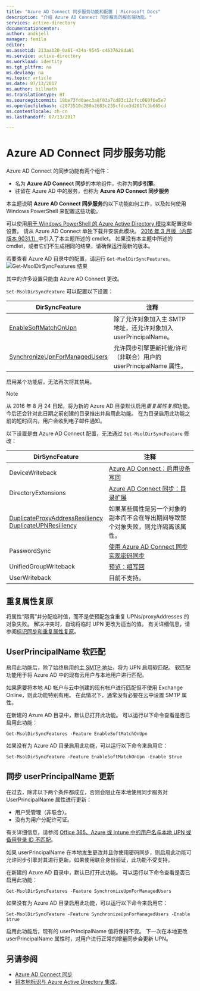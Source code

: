 ```yaml
---
title: "Azure AD Connect 同步服务功能和配置 | Microsoft Docs"
description: "介绍 Azure AD Connect 同步服务的服务端功能。"
services: active-directory
documentationcenter: 
author: andkjell
manager: femila
editor: 
ms.assetid: 213aab20-0a61-434a-9545-c4637628da81
ms.service: active-directory
ms.workload: identity
ms.tgt_pltfrm: na
ms.devlang: na
ms.topic: article
ms.date: 07/13/2017
ms.author: billmath
ms.translationtype: HT
ms.sourcegitcommit: 19be73fd0aec3a8f03a7cd83c12cfcc060f6e5e7
ms.openlocfilehash: c2873510c280a2683c235cfdce3d2617c3b665cd
ms.contentlocale: zh-cn
ms.lasthandoff: 07/13/2017

---
```

# <a name="azure-ad-connect-sync-service-features"></a>Azure AD Connect 同步服务功能
Azure AD Connect 的同步功能有两个组件：

* 名为 **Azure AD Connect 同步**的本地组件，也称为**同步引擎**。
* 驻留在 Azure AD 中的服务，也称为 **Azure AD Connect 同步服务**

本主题说明 **Azure AD Connect 同步服务**的以下功能如何工作，以及如何使用 Windows PowerShell 来配置这些功能。

可以使用[用于 Windows PowerShell 的 Azure Active Directory 模块](http://aka.ms/aadposh)来配置这些设置。 请从 Azure AD Connect 单独下载并安装此模块。 [2016 年 3 月版（内部版本 9031.1）](http://social.technet.microsoft.com/wiki/contents/articles/28552.microsoft-azure-active-directory-powershell-module-version-release-history.aspx#Version_9031_1)中引入了本主题所述的 cmdlet。 如果没有本主题中所述的 cmdlet，或者它们不生成相同的结果，请确保运行最新的版本。

若要查看 Azure AD 目录中的配置，请运行 `Get-MsolDirSyncFeatures`。  
![Get-MsolDirSyncFeatures 结果](./media/active-directory-aadconnectsyncservice-features/getmsoldirsyncfeatures.png)

其中的许多设置只能由 Azure AD Connect 更改。

`Set-MsolDirSyncFeature` 可以配置以下设置：

| DirSyncFeature | 注释 |
| --- | --- |
| [EnableSoftMatchOnUpn](#userprincipalname-soft-match) |除了允许对象加入主 SMTP 地址，还允许对象加入 userPrincipalName。 |
| [SynchronizeUpnForManagedUsers](#synchronize-userprincipalname-updates) |允许同步引擎更新托管/许可（非联合）用户的 userPrincipalName 属性。 |

启用某个功能后，无法再次将其禁用。

> [!NOTE]
> 从 2016 年 8 月 24 日起，将为新的 Azure AD 目录默认启用*重复属性复原*功能。 今后还会针对此日期之前创建的目录推出并启用此功能。 在为目录启用此功能之前的短时间内，用户会收到电子邮件通知。
> 
> 

以下设置是由 Azure AD Connect 配置，无法通过 `Set-MsolDirSyncFeature` 修改：

| DirSyncFeature | 注释 |
| --- | --- |
| DeviceWriteback |[Azure AD Connect：启用设备写回](active-directory-aadconnect-feature-device-writeback.md) |
| DirectoryExtensions |[Azure AD Connect 同步：目录扩展](active-directory-aadconnectsync-feature-directory-extensions.md) |
| [DuplicateProxyAddressResiliency<br/>DuplicateUPNResiliency](#duplicate-attribute-resiliency) |如果某些属性是另一个对象的副本而不会在导出期间导致整个对象失败，则允许隔离该属性。 |
| PasswordSync |[使用 Azure AD Connect 同步实现密码同步](active-directory-aadconnectsync-implement-password-synchronization.md) |
| UnifiedGroupWriteback |[预览：组写回](active-directory-aadconnect-feature-preview.md#group-writeback) |
| UserWriteback |目前不支持。 |

## <a name="duplicate-attribute-resiliency"></a>重复属性复原
将属性“隔离”并分配临时值，而不是使预配包含重复 UPNs/proxyAddresses 的对象失败。 解决冲突时，自动将临时 UPN 更改为适当的值。 有关详细信息，请参阅[标识同步和重复属性复原](active-directory-aadconnectsyncservice-duplicate-attribute-resiliency.md)。

## <a name="userprincipalname-soft-match"></a>UserPrincipalName 软匹配
启用此功能后，除了始终启用的[主 SMTP 地址](https://support.microsoft.com/kb/2641663)，将为 UPN 启用软匹配。 软匹配功能用于将 Azure AD 中的现有云用户与本地用户进行匹配。

如果需要将本地 AD 帐户与云中创建的现有帐户进行匹配但不使用 Exchange Online，则此功能特别有用。 在此情况下，通常没有必要在云中设置 SMTP 属性。

在新建的 Azure AD 目录中，默认已打开此功能。 可以运行以下命令查看是否已启用此功能：  

```
Get-MsolDirSyncFeatures -Feature EnableSoftMatchOnUpn
```

如果没有为 Azure AD 目录启用此功能，可以运行以下命令来启用它：  

```
Set-MsolDirSyncFeature -Feature EnableSoftMatchOnUpn -Enable $true
```

## <a name="synchronize-userprincipalname-updates"></a>同步 userPrincipalName 更新
在过去，除非以下两个条件都成立，否则会阻止在本地使用同步服务对 UserPrincipalName 属性进行更新：

* 用户受管理（非联合）。
* 没有为用户分配许可证。

有关详细信息，请参阅 [Office 365、Azure 或 Intune 中的用户名与本地 UPN 或备用登录 ID 不匹配](https://support.microsoft.com/kb/2523192)。

如果 userPrincipalName 在本地发生更改并且你使用密码同步，则启用此功能可允许同步引擎对其进行更新。如果使用联合身份验证，此功能不受支持。

在新建的 Azure AD 目录中，默认已打开此功能。 可以运行以下命令查看是否已启用此功能：  

```
Get-MsolDirSyncFeatures -Feature SynchronizeUpnForManagedUsers
```

如果没有为 Azure AD 目录启用此功能，可以运行以下命令来启用它：  

```
Set-MsolDirSyncFeature -Feature SynchronizeUpnForManagedUsers -Enable $true
```

启用此功能后，现有的 userPrincipalName 值将保持不变。 下一次在本地更改 userPrincipalName 属性时，对用户进行正常的增量同步会更新 UPN。  

## <a name="see-also"></a>另请参阅
* [Azure AD Connect 同步](active-directory-aadconnectsync-whatis.md)
* [将本地标识与 Azure Active Directory 集成](active-directory-aadconnect.md)。



